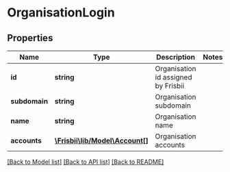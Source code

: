 # OrganisationLogin

## Properties
Name | Type | Description | Notes
------------ | ------------- | ------------- | -------------
**id** | **string** | Organisation id assigned by Frisbii | 
**subdomain** | **string** | Organisation subdomain | 
**name** | **string** | Organisation name | 
**accounts** | [**\Frisbii\lib/Model\Account[]**](Account.md) | Organisation accounts | 

[[Back to Model list]](../../README.md#documentation-for-models) [[Back to API list]](../../README.md#documentation-for-api-endpoints) [[Back to README]](../../README.md)

